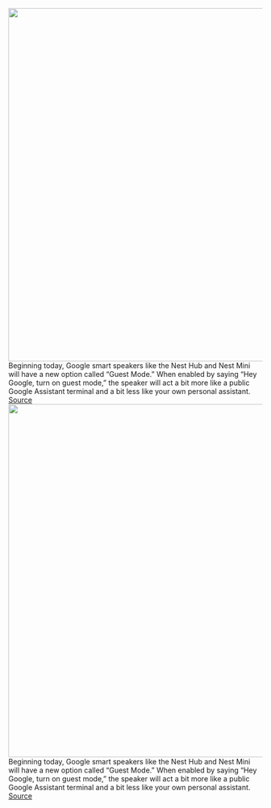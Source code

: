 <img src='https://cdn.vox-cdn.com/thumbor/VFqVK_DBQuAt3fa2py4ddLqYPag=/0x0:2040x1360/1200x800/filters:focal(574x579:900x905)/cdn.vox-cdn.com/uploads/chorus_image/image/68662312/dseifert_190905_3634_0001.0.jpg' width='700px' /><br/>
Beginning today, Google smart speakers like the Nest Hub and Nest Mini will have a new option called “Guest Mode.” When enabled by saying “Hey Google, turn on guest mode,” the speaker will act a bit more like a public Google Assistant terminal and a bit less like your own personal assistant.
<a href='https://www.theverge.com/2021/1/13/22228244/google-nest-speaker-assisant-guest-mode'> Source <a/><img src='https://cdn.vox-cdn.com/thumbor/VFqVK_DBQuAt3fa2py4ddLqYPag=/0x0:2040x1360/1200x800/filters:focal(574x579:900x905)/cdn.vox-cdn.com/uploads/chorus_image/image/68662312/dseifert_190905_3634_0001.0.jpg' width='700px' /><br/>
Beginning today, Google smart speakers like the Nest Hub and Nest Mini will have a new option called “Guest Mode.” When enabled by saying “Hey Google, turn on guest mode,” the speaker will act a bit more like a public Google Assistant terminal and a bit less like your own personal assistant.
<a href='https://www.theverge.com/2021/1/13/22228244/google-nest-speaker-assisant-guest-mode'> Source <a/>